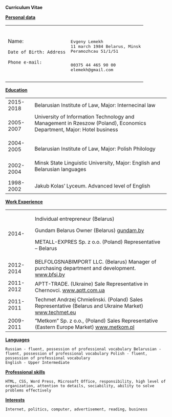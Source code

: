 **Curriculum Vitae**

**<span style="text-decoration:underline;">Personal data			</span>**


<table>
  <tr>
   <td>
    Name:
<p>

    Date of Birth: Address
<p>

    Phone e-mail:
   </td>
   <td>




<pre class="prettyprint">
<p>
Evgeny Lemekh 
11 march 1984 Belarus, Minsk
Peramozhcau 51/1/51
<p>
00375 44 465 90 00
elemekh@gmail.com
</pre>


   </td>
  </tr>
</table>


**<span style="text-decoration:underline;">Education</span>**


<table>
  <tr>
   <td>2015-2018
   </td>
   <td>
    Belarusian Institute of Law, Major: Internecinal law 
   </td>
  </tr>
  <tr>
   <td> 2005-2007
   </td>
   <td>
    University of Information Technology and Management in Rzeszow (Poland), Economics Department, Major: Hotel business
<p>

    
   </td>
  </tr>
  <tr>
   <td> 2004-2005
<p>

                    
   </td>
   <td>
    Belarusian Institute of Law, Major: Polish Philology
   </td>
  </tr>
  <tr>
   <td> 2002-2004
   </td>
   <td>
    Minsk State Linguistic University, Major: English and Belarusian languages
<p>

    
   </td>
  </tr>
  <tr>
   <td>
    1998-2002
   </td>
   <td>
    Jakub Kolas’ Lyceum. Advanced level of English
   </td>
  </tr>
</table>



   **<span style="text-decoration:underline;">Work Experience</span>**


<table>
  <tr>
   <td>2014-
   </td>
   <td>
     
Individual entrepreneur (Belarus)
<p>

   Gundam Belarus Owner (Belarus) <a href="https://www.gundam.by">gundam.by</a>
<p>

   METALL-EXPRES Sp. z o.o. (Poland) Representative – Belarus
   </td>
  </tr>
  <tr>
   <td>
    2012-2014
   </td>
   <td>
    BELFOLGSNABIMPORT LLC. (Belarus) Manager of purchasing department and development. <a href="http://www.bfsi.by/">www.bfsi.by</a>
   </td>
  </tr>
  <tr>
   <td>
    2011-2012
   </td>
   <td rowspan="2" >
    APTT-TRADE. (Ukraine) Sale Representative in Chernovci. <a href="http://www.aptt.com.ua/">www.aptt.com.ua</a>
   </td>
  </tr>
  <tr>
   <td>
   </td>
  </tr>
  <tr>
   <td>
    2011-2011
   </td>
   <td rowspan="2" >
    Techmet Andrzej Chmielinski. (Poland) Sales Representative (Belarus and Ukraine Market) <a href="http://www.techmet.eu/">www.techmet.eu</a>
   </td>
  </tr>
  <tr>
   <td>
   </td>
  </tr>
  <tr>
   <td>
    2009- 2011
   </td>
   <td>
    ”Metkom” Sp. z o.o., (Poland) Sales Representative (Eastern Europe Market) <a href="http://www.metkom.pl/">www.metkom.pl</a>
   </td>
  </tr>
</table>


**<span style="text-decoration:underline;">Languages</span>**


```
Russian - fluent, possession of professional vocabulary Belarusian - fluent, possession of professional vocabulary Polish - fluent, possession of professional vocabulary 
English - Upper Intermediate
```


**<span style="text-decoration:underline;">Professional skills</span>**

```
HTML, CSS, Word Press, Microsoft Office, responsibility, high level of organization, attention to details, sociability, ability to solve problems effectively
```




**<span style="text-decoration:underline;">Interests</span>**


```
Internet, politics, computer, advertisement, reading, business 
```


